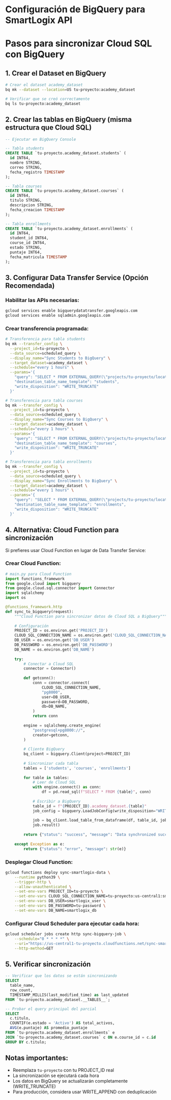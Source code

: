 # Configuración de BigQuery para SmartLogix API
# Pasos para sincronizar Cloud SQL con BigQuery

## 1. Crear el Dataset en BigQuery

```bash
# Crear el dataset academy_dataset
bq mk --dataset --location=US tu-proyecto:academy_dataset

# Verificar que se creó correctamente
bq ls tu-proyecto:academy_dataset
```

## 2. Crear las tablas en BigQuery (misma estructura que Cloud SQL)

```sql
-- Ejecutar en BigQuery Console

-- Tabla students
CREATE TABLE `tu-proyecto.academy_dataset.students` (
  id INT64,
  nombre STRING,
  correo STRING,
  fecha_registro TIMESTAMP
);

-- Tabla courses  
CREATE TABLE `tu-proyecto.academy_dataset.courses` (
  id INT64,
  titulo STRING,
  descripcion STRING,
  fecha_creacion TIMESTAMP
);

-- Tabla enrollments
CREATE TABLE `tu-proyecto.academy_dataset.enrollments` (
  id INT64,
  student_id INT64,
  course_id INT64,
  estado STRING,
  puntaje INT64,
  fecha_matricula TIMESTAMP
);
```

## 3. Configurar Data Transfer Service (Opción Recomendada)

### Habilitar las APIs necesarias:
```bash
gcloud services enable bigquerydatatransfer.googleapis.com
gcloud services enable sqladmin.googleapis.com
```

### Crear transferencia programada:
```bash
# Transferencia para tabla students
bq mk --transfer_config \
  --project_id=tu-proyecto \
  --data_source=scheduled_query \
  --display_name="Sync Students to BigQuery" \
  --target_dataset=academy_dataset \
  --schedule="every 1 hours" \
  --params='{
    "query": "SELECT * FROM EXTERNAL_QUERY(\"projects/tu-proyecto/locations/us-central1/connections/smartlogix-connection\", \"SELECT * FROM students;\")",
    "destination_table_name_template": "students",
    "write_disposition": "WRITE_TRUNCATE"
  }'

# Transferencia para tabla courses
bq mk --transfer_config \
  --project_id=tu-proyecto \
  --data_source=scheduled_query \
  --display_name="Sync Courses to BigQuery" \
  --target_dataset=academy_dataset \
  --schedule="every 1 hours" \
  --params='{
    "query": "SELECT * FROM EXTERNAL_QUERY(\"projects/tu-proyecto/locations/us-central1/connections/smartlogix-connection\", \"SELECT * FROM courses;\")",
    "destination_table_name_template": "courses",
    "write_disposition": "WRITE_TRUNCATE"
  }'

# Transferencia para tabla enrollments  
bq mk --transfer_config \
  --project_id=tu-proyecto \
  --data_source=scheduled_query \
  --display_name="Sync Enrollments to BigQuery" \
  --target_dataset=academy_dataset \
  --schedule="every 1 hours" \
  --params='{
    "query": "SELECT * FROM EXTERNAL_QUERY(\"projects/tu-proyecto/locations/us-central1/connections/smartlogix-connection\", \"SELECT * FROM enrollments;\")",
    "destination_table_name_template": "enrollments", 
    "write_disposition": "WRITE_TRUNCATE"
  }'
```

## 4. Alternativa: Cloud Function para sincronización

Si prefieres usar Cloud Function en lugar de Data Transfer Service:

### Crear Cloud Function:
```python
# main.py para Cloud Function
import functions_framework
from google.cloud import bigquery
from google.cloud.sql.connector import Connector
import sqlalchemy
import os

@functions_framework.http
def sync_to_bigquery(request):
    """Cloud Function para sincronizar datos de Cloud SQL a BigQuery"""
    
    # Configuración
    PROJECT_ID = os.environ.get('PROJECT_ID')
    CLOUD_SQL_CONNECTION_NAME = os.environ.get('CLOUD_SQL_CONNECTION_NAME')
    DB_USER = os.environ.get('DB_USER')
    DB_PASSWORD = os.environ.get('DB_PASSWORD')
    DB_NAME = os.environ.get('DB_NAME')
    
    try:
        # Conectar a Cloud SQL
        connector = Connector()
        
        def getconn():
            conn = connector.connect(
                CLOUD_SQL_CONNECTION_NAME,
                "pg8000",
                user=DB_USER,
                password=DB_PASSWORD,
                db=DB_NAME,
            )
            return conn
        
        engine = sqlalchemy.create_engine(
            "postgresql+pg8000://",
            creator=getconn,
        )
        
        # Cliente BigQuery
        bq_client = bigquery.Client(project=PROJECT_ID)
        
        # Sincronizar cada tabla
        tables = ['students', 'courses', 'enrollments']
        
        for table in tables:
            # Leer de Cloud SQL
            with engine.connect() as conn:
                df = pd.read_sql(f"SELECT * FROM {table}", conn)
            
            # Escribir a BigQuery
            table_id = f"{PROJECT_ID}.academy_dataset.{table}"
            job_config = bigquery.LoadJobConfig(write_disposition="WRITE_TRUNCATE")
            
            job = bq_client.load_table_from_dataframe(df, table_id, job_config=job_config)
            job.result()
            
        return {"status": "success", "message": "Data synchronized successfully"}
        
    except Exception as e:
        return {"status": "error", "message": str(e)}
```

### Desplegar Cloud Function:
```bash
gcloud functions deploy sync-smartlogix-data \
    --runtime python39 \
    --trigger-http \
    --allow-unauthenticated \
    --set-env-vars PROJECT_ID=tu-proyecto \
    --set-env-vars CLOUD_SQL_CONNECTION_NAME=tu-proyecto:us-central1:smartlogix-instance \
    --set-env-vars DB_USER=smartlogix_user \
    --set-env-vars DB_PASSWORD=tu-password \
    --set-env-vars DB_NAME=smartlogix_db
```

### Configurar Cloud Scheduler para ejecutar cada hora:
```bash
gcloud scheduler jobs create http sync-bigquery-job \
    --schedule="0 * * * *" \
    --uri="https://us-central1-tu-proyecto.cloudfunctions.net/sync-smartlogix-data" \
    --http-method=GET
```

## 5. Verificar sincronización

```sql
-- Verificar que los datos se están sincronizando
SELECT 
  table_name,
  row_count,
  TIMESTAMP_MILLIS(last_modified_time) as last_updated
FROM `tu-proyecto.academy_dataset.__TABLES__`;

-- Probar el query principal del parcial
SELECT 
  c.titulo,
  COUNTIF(e.estado = 'Activo') AS total_activos,
  AVG(e.puntaje) AS promedio_puntaje
FROM `tu-proyecto.academy_dataset.enrollments` e
JOIN `tu-proyecto.academy_dataset.courses` c ON e.course_id = c.id
GROUP BY c.titulo;
```

## Notas importantes:
- Reemplaza `tu-proyecto` con tu PROJECT_ID real
- La sincronización se ejecutará cada hora
- Los datos en BigQuery se actualizarán completamente (WRITE_TRUNCATE)
- Para producción, considera usar WRITE_APPEND con deduplicación